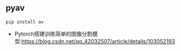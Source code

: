 


## pyav


```
pip install av
```







- Pytorch搭建训练简单的图像分割模型:https://blog.csdn.net/qq_42032507/article/details/103052193





